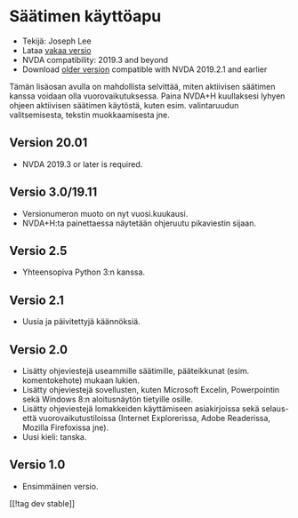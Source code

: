 # Säätimen käyttöapu #

* Tekijä: Joseph Lee
* Lataa [vakaa versio][1]
* NVDA compatibility: 2019.3 and beyond
* Download [older version][3] compatible with NVDA 2019.2.1 and earlier

Tämän lisäosan avulla on mahdollista selvittää, miten aktiivisen säätimen
kanssa voidaan olla vuorovaikutuksessa.  Paina NVDA+H kuullaksesi lyhyen
ohjeen aktiivisen säätimen käytöstä, kuten esim. valintaruudun
valitsemisesta, tekstin muokkaamisesta jne.

## Version 20.01

* NVDA 2019.3 or later is required.

## Versio 3.0/19.11

* Versionumeron muoto on nyt vuosi.kuukausi.
* NVDA+H:ta painettaessa näytetään ohjeruutu pikaviestin sijaan.

## Versio 2.5

* Yhteensopiva Python 3:n kanssa.

## Versio 2.1

* Uusia ja päivitettyjä käännöksiä.

## Versio 2.0

* Lisätty ohjeviestejä useammille säätimille, pääteikkunat
  (esim. komentokehote) mukaan lukien.
* Lisätty ohjeviestejä sovellusten, kuten Microsoft Excelin, Powerpointin
  sekä Windows 8:n aloitusnäytön tietyille osille.
* Lisätty ohjeviestejä lomakkeiden käyttämiseen asiakirjoissa sekä selaus-
  että vuorovaikutustiloissa (Internet Explorerissa, Adobe Readerissa,
  Mozilla Firefoxissa jne).
* Uusi kieli: tanska.

## Versio 1.0

* Ensimmäinen versio.

[[!tag dev stable]]

[1]: https://addons.nvda-project.org/files/get.php?file=cua

[2]: https://addons.nvda-project.org/files/get.php?file=cua-dev

[3]: https://addons.nvda-project.org/files/get.php?file=cua-2019

